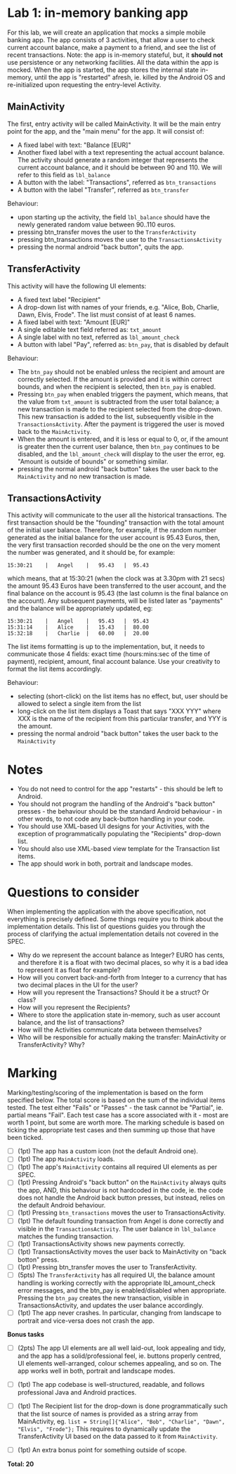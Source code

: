 # Lab 1: in-memory banking app

For this lab, we will create an application that mocks a simple mobile banking app. The app consists of 3 activities, that allow a user to check current account balance, make a payment to a friend, and see the list of recent transactions. Note: the app is in-memory stateful, but, it **should not** use persistence or any networking facilities. All the data within the app is mocked. When the app is started, the app stores the internal state in-memory, until the app is "restarted" afresh, ie. killed by the Android OS and re-initialized upon requesting the entry-level Activity. 


## MainActivity

The first, entry activity will be called MainActivity. It will be the main entry point for the app, and the "main menu" for the app. It will consist of:

* A fixed label with text: "Balance [EUR]"
* Another fixed label with a text representing the actual account balance. The activity should generate a random integer that represents the current account balance, and it should be between 90 and 110. We will refer to this field as `lbl_balance`
* A button with the label: "Transactions", referred as `btn_transactions`
* A button with the label "Transfer", referred as `btn_transfer`

Behaviour:
* upon starting up the activity, the field `lbl_balance` should have the newly generated random value between 90..110 euros. 
* pressing btn_transfer moves the user to the `TransferActivity`
* pressing btn_transactions moves the user to the `TransactionsActivity`
* pressing the normal android "back button", quits the app.


## TransferActivity

This activity will have the following UI elements:

* A fixed text label "Recipient" 
* A drop-down list with names of your friends, e.g. "Alice, Bob, Charlie, Dawn, Elvis, Frode". The list must consist of at least 6 names. 
* A fixed label with text: "Amount [EUR]"
* A single editable text field referred as: `txt_amount`
* A single label with no text, referred as `lbl_amount_check`
* A button with label "Pay", referred as: `btn_pay`, that is disabled by default

Behaviour:
* The `btn_pay` should not be enabled unless the recipient and amount are correctly selected. If the amount is provided and it is within correct bounds, and when the recipient is selected, then `btn_pay` is enabled.
* Pressing `btn_pay` when enabled triggers the payment, which means, that the value from `txt_amount` is subtracted from the user total balance; a new transaction is made to the recipient selected from the drop-down. This new transaction is added to the list, subsequently visible in the `TransactionsActivity`. After the payment is triggered the user is moved back to the `MainActivity`.
* When the amount is entered, and it is less or equal to 0, or, if the amount is greater then the current user balance, then `btn_pay` continues to be disabled, and the `lbl_amount_check` will display to the user the error, eg. "Amount is outside of bounds" or something similar. 
* pressing the normal android "back button" takes the user back to the `MainActivity` and no new transaction is made.


## TransactionsActivity

This activity will communicate to the user all the historical transactions.  The first transaction should be the "founding" transaction with the total amount of the initial user balance. Therefore, for example, if the random number generated as the initial balance for the user account is 95.43 Euros, then, the very first transaction recorded should be the one on the very moment the number was generated, and it should be, for example: 
```
15:30:21    |   Angel    |   95.43   |  95.43
```
which means, that at 15:30:21 (when the clock was at 3.30pm with 21 secs) the amount 95.43 Euros have been transferred to the user account, and the final balance on the account is 95.43 (the last column is the final balance on the account). Any subsequent payments, will be listed later as "payments" and the balance will be appropriately updated, eg:
```
15:30:21    |   Angel    |   95.43   |  95.43
15:31:14    |   Alice    |   15.43   |  80.00
15:32:18    |   Charlie  |   60.00   |  20.00
```

The list items formatting is up to the implementation, but, it needs to communicate those 4 fields: exact time (hours:mins:sec of the time of payment), recipient, amount, final account balance.  Use your creativity to format the list items accordingly. 


Behaviour:
* selecting (short-click) on the list items has no effect, but, user should be allowed to select a single item from the list
* long-click on the list item displays a Toast that says "XXX YYY" where XXX is the name of the recipient from this particular transfer, and YYY is the amount.
* pressing the normal android "back button" takes the user back to the `MainActivity` 


# Notes

* You do not need to control for the app "restarts" - this should be left to Android. 
* You should not program the handling of the Android's "back button" presses - the behaviour should be the standard Android behaviour - in other words, to not code any back-button handling in your code. 
* You should use XML-based UI designs for your Activities, with the exception of programmatically populating the "Recipients" drop-down list. 
* You should also use XML-based view template for the Transaction list items.
* The app should work in both, portrait and landscape modes.


# Questions to consider

When implementing the application with the above specification, not everything is precisely defined. Some things require you to think about the implementation details. This list of questions guides you through the process of clarifying the actual implementation details not covered in the SPEC. 

* Why do we represent the account balance as Integer? EURO has cents, and therefore it is a float with two decimal places, so why it is a bad idea to represent it as float for example? 
* How will you convert back-and-forth from Integer to a currency that has two decimal places in the UI for the user?
* How will you represent the Transactions? Should it be a struct? Or class? 
* How will you represent the Recipients? 
* Where to store the application state in-memory, such as user account balance, and the list of transactions?
* How will the Activities communicate data between themselves? 
* Who will be responsible for actually making the transfer: MainActivity or TransferActivity? Why?


# Marking 

Marking/testing/scoring of the implementation is based on the form specified below. The total score is based on the sum of the individual items tested. The test either "Fails" or "Passes" - the task cannot be "Partial", ie. partial means "Fail". Each test case has a score associated with it - most are worth 1 point, but some are worth more. The marking schedule is based on ticking the appropriate test cases and then summing up those that have been ticked. 

* [ ] (1pt) The app has a custom icon (not the default Android one).
* [ ] (1pt) The app `MainActivity` loads.
* [ ] (1pt) The app's `MainActivity` contains all required UI elements as per SPEC.
* [ ] (1pt) Pressing Android's "back button" on the `MainActivity` always quits the app, AND, this behaviour is not hardcoded in the code, ie. the code does not handle the Android back button presses, but instead, relies on the default Android behaviour.
* [ ] (1pt) Pressing `btn_transactions` moves the user to TransactionsActivity.
* [ ] (1pt) The default founding transaction from Angel is done correctly and visible in the `TransactionsActivity`. The user balance in `lbl_balance` matches the funding transaction.
* [ ] (1pt) TransactionsActivity shows new payments correctly.
* [ ] (1pt) TransactionsActivity moves the user back to MainActivity on "back botton" press.
* [ ] (1pt) Pressing btn_transfer moves the user to TransferActivity.
* [ ] (5pts) The `TransferActivity` has all required UI, the balance amount handling is working correctly with the appropriate lbl_amount_check error messages, and the btn_pay is enabled/disabled when appropriate. Pressing the `btn_pay` creates the new transaction, visible in TransactionsActivity, and updates the user balance accordingly.
* [ ] (1pt) The app never crashes. In particular, changing from landscape to portrait and vice-versa does not crash the app.

**Bonus tasks**

* [ ] (2pts) The app UI elements are all well laid-out, look appealing and tidy, and the app has a solid/professional feel, ie. buttons properly centred, UI elements well-arranged, colour schemes appealing, and so on. The app works well in both, portrait and landscape modes. 
* [ ] (1pt) The app codebase is well-structured, readable, and follows professional Java and Android practices.
* [ ] (1pt) The Recipient list for the drop-down is done programmatically such that the list source of names is provided as a string array from MainActivity, eg. `list = String[]{"Alice", "Bob", "Charlie", "Dawn", "Elvis", "Frode"};` This requires to dynamically update the TransferActivity UI based on the data passed to it from `MainActivity`. 
* [ ] (1pt) An extra bonus point for something outside of scope. 


**Total: 20**